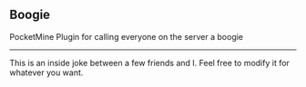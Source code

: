 Boogie
------

PocketMine Plugin for calling everyone on the server a boogie

------

This is an inside joke between a few friends and I.
Feel free to modify it for whatever you want.
